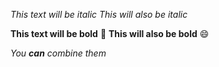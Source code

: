 *This text will be italic*
_This will also be italic_

**This text will be bold** :tada:
__This will also be bold__ :smile:

_You **can** combine them_
